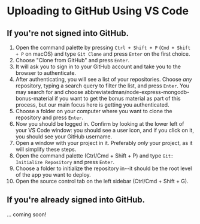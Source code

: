 # Uploading to GitHub Using VS Code

## If you're not signed into GitHub.

1. Open the command palette by pressing `Ctrl + Shift + P` (`Cmd + Shift + P` on macOS) and type `Git Clone` and press `Enter` on the first choice.
2. Choose "Clone from GitHub" and press `Enter`.
3. It will ask you to sign in to your GitHub account and take you to the browser to authenticate.
4. After authenticating, you will see a list of your repositories. Choose _any_ repository, typing a search query to filter the list, and press `Enter`. You may search for and choose abbreviatedman/node-express-mongodb-bonus-material if you want to get the bonus material as part of this process, but our main focus here is getting you authenticated.
5. Choose a folder on your computer where you want to clone the repository and press `Enter`.
6. Now you should be logged in. Confirm by looking at the lower left of your VS Code window: you should see a user icon, and if you click on it, you should see your GitHub username.
7. Open a window with your project in it. Preferably _only_ your project, as it will simplify these steps.
8. Open the command palette (Ctrl/Cmd + Shift + P) and type `Git: Initialize Repository` and press `Enter`.
9. Choose a folder to initialize the repository in--it should be the root level of the app you want to deploy.
10. Open the source control tab on the left sidebar (Ctrl/Cmd + Shift + G).

## If you're already signed into GitHub.

... coming soon!